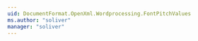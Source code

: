 ```yaml
---
uid: DocumentFormat.OpenXml.Wordprocessing.FontPitchValues
ms.author: "soliver"
manager: "soliver"
---
```

